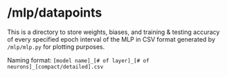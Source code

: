 # /mlp/datapoints

This is a directory to store weights, biases, and training & testing accuracy
of every specified epoch interval of the MLP in CSV format generated by
`/mlp/mlp.py` for plotting purposes.

Naming format: `[model name]_[# of layer]_[# of neurons]_[compact/detailed].csv`
